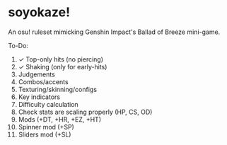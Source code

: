 # soyokaze!
An osu! ruleset mimicking Genshin Impact's Ballad of Breeze mini-game.

To-Do:
1. ✓ Top-only hits (no piercing)
2. ✓ Shaking (only for early-hits)
3. Judgements
4. Combos/accents
5. Texturing/skinning/configs
6. Key indicators
7. Difficulty calculation
8. Check stats are scaling properly (HP, CS, OD)
9. Mods (+DT, +HR, +EZ, +HT)
10. Spinner mod (+SP)
11. Sliders mod (+SL)

